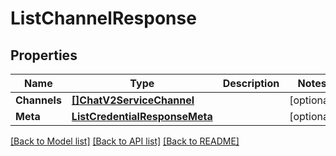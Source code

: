 # ListChannelResponse

## Properties

Name | Type | Description | Notes
------------ | ------------- | ------------- | -------------
**Channels** | [**[]ChatV2ServiceChannel**](chat.v2.service.channel.md) |  |[optional] 
**Meta** | [**ListCredentialResponseMeta**](ListCredentialResponse_meta.md) |  |[optional] 

[[Back to Model list]](../README.md#documentation-for-models) [[Back to API list]](../README.md#documentation-for-api-endpoints) [[Back to README]](../README.md)


